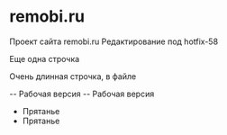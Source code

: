 # remobi.ru
Проект сайта remobi.ru
Редактирование под hotfix-58



Еще одна строчка


Очень длинная строчка, в файле




-- Рабочая версия
-- Рабочая версия
- Прятанье
- Прятанье

